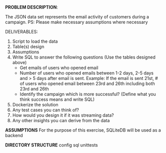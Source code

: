 <b>PROBLEM DESCRIPTION</b>:

The JSON data set represents the email activity of customers during a campaign.
PS: Please make necessary assumptions where necessary 

DELIVERABLES:
1) Script to load the data
2) Table(s) design 
3) Assumptions
4) Write SQL to answer the following questions (Use the tables designed above) 
   - Get emails of users who opened email
   - Number of users who opened emails between 1-2 days, 2-5 days and > 5 days after email is sent. Example: If the email is sent 21st, # of users who opened email between 23rd and 26th including both 23rd and 26th
   - Identify the campaign which is more successful? (Define what you think success means and write SQL) 
5) Dockerize the solution
6) Any test cases you can think of?
7) How would you design it if it was streaming data?
8) Any other insights you can derive from the data 

<b>ASSUMPTIONS</b>
For the purpose of this exercise, SQLiteDB will be used as a backend

<b>DIRECTORY STRUCTURE</b>
config
sql
unittests
